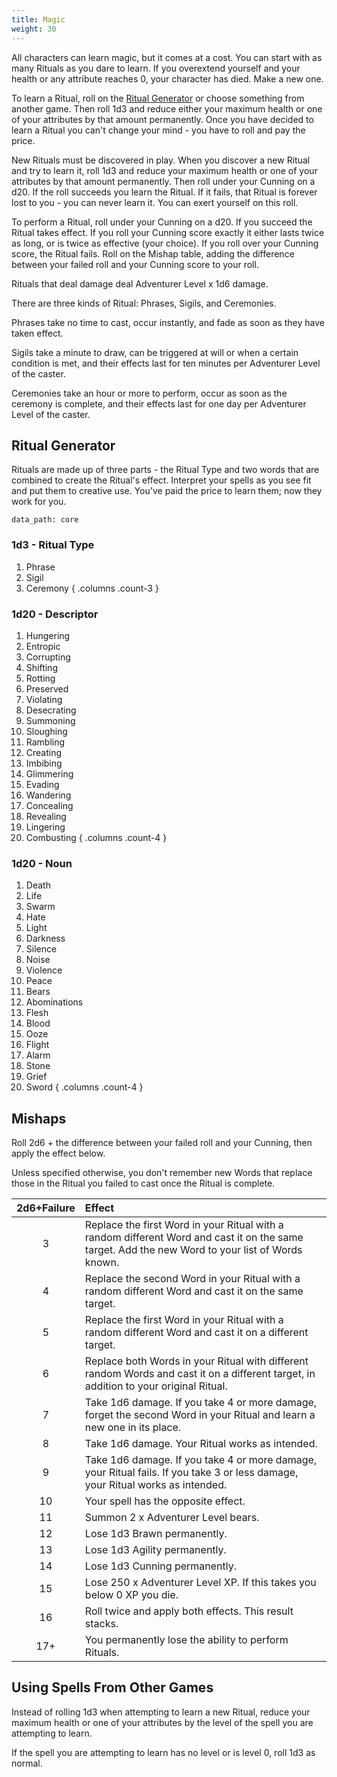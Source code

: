 ```yaml
---
title: Magic
weight: 30
---
```


All characters can learn magic, but it comes at a cost. You can start with as many Rituals as you
dare to learn. If you overextend yourself and your health or any attribute reaches 0, your
character has died. Make a new one.

To learn a Ritual, roll on the [Ritual Generator](#ritual-generator) or choose something from
another game. Then roll 1d3 and reduce either your maximum health or one of your attributes by that
amount permanently. Once you have decided to learn a Ritual you can't change your mind - you have
to roll and pay the price.

New Rituals must be discovered in play. When you discover a new Ritual and try to learn it, roll
1d3 and reduce your maximum health or one of your attributes by that amount permanently. Then roll
under your Cunning on a d20. If the roll succeeds you learn the Ritual. If it fails, that Ritual is
forever lost to you - you can never learn it. You can exert yourself on this roll.

To perform a Ritual, roll under your Cunning on a d20. If you succeed the Ritual takes effect. If
you roll your Cunning score exactly it either lasts twice as long, or is twice as effective (your
choice). If you roll over your Cunning score, the Ritual fails. Roll on the Mishap table, adding
the difference between your failed roll and your Cunning score to your roll.

Rituals that deal damage deal Adventurer Level x 1d6 damage.

There are three kinds of Ritual: Phrases, Sigils, and Ceremonies.

Phrases take no time to cast, occur instantly, and fade as soon as they have taken effect.

Sigils take a minute to draw, can be triggered at will or when a certain condition is met, and
their effects last for ten minutes per Adventurer Level of the caster.

Ceremonies take an hour or more to perform, occur as soon as the ceremony is complete, and their
effects last for one day per Adventurer Level of the caster.

## Ritual Generator

Rituals are made up of three parts - the Ritual Type and two words that are combined to create the
Ritual's effect. Interpret your spells as you see fit and put them to creative use. You've paid the
price to learn them; now they work for you.

```adg_ritual_generator
data_path: core
```

### 1d3 - Ritual Type

1. Phrase
1. Sigil
1. Ceremony
{ .columns .count-3 }

### 1d20 - Descriptor

1. Hungering
1. Entropic
1. Corrupting
1. Shifting
1. Rotting
1. Preserved
1. Violating
1. Desecrating
1. Summoning
1. Sloughing
1. Rambling
1. Creating
1. Imbibing
1. Glimmering
1. Evading
1. Wandering
1. Concealing
1. Revealing
1. Lingering
1. Combusting
{ .columns .count-4 }

### 1d20 - Noun

1. Death
1. Life
1. Swarm
1. Hate
1. Light
1. Darkness
1. Silence
1. Noise
1. Violence
1. Peace
1. Bears
1. Abominations
1. Flesh
1. Blood
1. Ooze
1. Flight
1. Alarm
1. Stone
1. Grief
1. Sword
{ .columns .count-4 }

## Mishaps

Roll 2d6 + the difference between your failed roll and your Cunning, then apply the effect below.

Unless specified otherwise, you don't remember new Words that replace those in the Ritual you
failed to cast once the Ritual is complete.

| 2d6+Failure |                                                                      Effect                                                                      |
| :---------: | :----------------------------------------------------------------------------------------------------------------------------------------------- |
|      3      | Replace the first Word in your Ritual with a random different Word and cast it on the same target. Add the new Word to your list of Words known. |
|      4      | Replace the second Word in your Ritual with a random different Word and cast it on the same target.                                              |
|      5      | Replace the first Word in your Ritual with a random different Word and cast it on a different target.                                            |
|      6      | Replace both Words in your Ritual with different random Words and cast it on a different target, in addition to your original Ritual.            |
|      7      | Take 1d6 damage. If you take 4 or more damage, forget the second Word in your Ritual and learn a new one in its place.                           |
|      8      | Take 1d6 damage. Your Ritual works as intended.                                                                                                  |
|      9      | Take 1d6 damage. If you take 4 or more damage, your Ritual fails. If you take 3 or less damage, your Ritual works as intended.                   |
|     10      | Your spell has the opposite effect.                                                                                                              |
|     11      | Summon 2 x Adventurer Level bears.                                                                                                               |
|     12      | Lose 1d3 Brawn permanently.                                                                                                                      |
|     13      | Lose 1d3 Agility permanently.                                                                                                                    |
|     14      | Lose 1d3 Cunning permanently.                                                                                                                    |
|     15      | Lose 250 x Adventurer Level XP. If this takes you below 0 XP you die.                                                                            |
|     16      | Roll twice and apply both effects. This result stacks.                                                                                           |
|     17+     | You permanently lose the ability to perform Rituals.                                                                                             |

## Using Spells From Other Games

Instead of rolling 1d3 when attempting to learn a new Ritual, reduce your maximum health or one of
your attributes by the level of the spell you are attempting to learn.

If the spell you are attempting to learn has no level or is level 0, roll 1d3 as normal.
